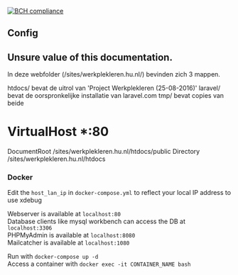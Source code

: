 [![BCH compliance](https://bettercodehub.com/edge/badge/HUInstituteForICT/workplacelearning?branch=master&token=83dd337c2c87d86fa2fe2cde55c50f308c1291d4)](https://bettercodehub.com/)

## Config




## Unsure value of this documentation. 
In deze webfolder (/sites/werkplekleren.hu.nl/) bevinden zich 3 mappen.

htdocs/   bevat de uitrol van 'Project Werkplekleren (25-08-2016)'
laravel/  bevat de oorspronkelijke installatie van laravel.com
tmp/      bevat copies van beide




# VirtualHost *:80

DocumentRoot      /sites/werkplekleren.hu.nl/htdocs/public
Directory         /sites/werkplekleren.hu.nl/htdocs


### Docker
Edit the `host_lan_ip` in `docker-compose.yml` to reflect your local IP address to use xdebug

Webserver is available at `localhost:80`  
Database clients like mysql workbench can access the DB at `localhost:3306`  
PHPMyAdmin is available at `localhost:8080`  
Mailcatcher is available at `localhost:1080`  
  
Run with `docker-compose up -d`  
Access a container with `docker exec -it CONTAINER_NAME bash`  
